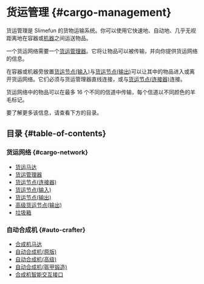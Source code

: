 # 货运管理 {#cargo-management}

货运管理是 Slimefun 的货物运输系统。你可以使用它快速地、自动地、几乎无视距离地在容器或[机器](/Electric-Machines)之间运送物品。

一个货运网络需要一个[货运管理器](/Cargo-Manager)。它将让物品可以被传输，并向你提供货运网络的信息。

在容器或机器旁放置[货运节点(输入)](/Input-Node)与[货运节点(输出)](/Output-Node)可以让其中的物品进入或离开货运网络。它们必须与货运管理器直线连接，或与[货运节点(连接器)](/Connector-Node)连接。

货运网络中的物品可以在最多 16 个不同的信道中传输，每个信道以不同颜色的羊毛标记。

要了解更多该信息，请查看下方的目录。

## 目录 {#table-of-contents}

### 货运网络 {#cargo-network}

* [货运马达](/Cargo-Motor)
* [货运管理器](/Cargo-Manager)
* [货运节点(连接器)](/Connector-Node)
* [货运节点(输入)](/Input-Node)
* [货运节点(输出)](/Output-Node)
* [高级货运节点(输出)](/Advanced-Output-Node)
* [垃圾箱](/Trash-Can)

### 自动合成机 {#auto-crafter}

* [合成机马达](/Crafting-Motor)
* [自动合成机(原版)](/Auto-Crafter)
* [自动合成机(高级)](/Auto-Crafter)
* [自动合成机(盔甲锻造)](/Auto-Crafter)
* [合成机智能交互接口](/Crafter-Smart-Port)

